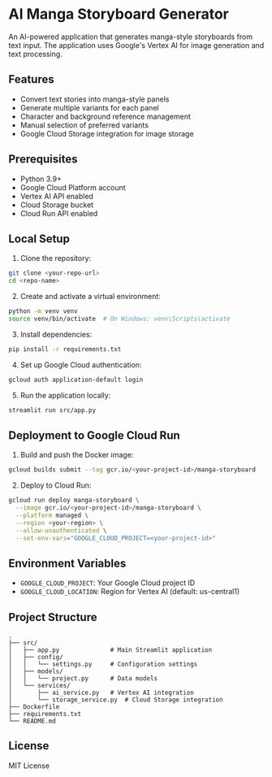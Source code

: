 # AI Manga Storyboard Generator

An AI-powered application that generates manga-style storyboards from text input. The application uses Google's Vertex AI for image generation and text processing.

## Features

- Convert text stories into manga-style panels
- Generate multiple variants for each panel
- Character and background reference management
- Manual selection of preferred variants
- Google Cloud Storage integration for image storage

## Prerequisites

- Python 3.9+
- Google Cloud Platform account
- Vertex AI API enabled
- Cloud Storage bucket
- Cloud Run API enabled

## Local Setup

1. Clone the repository:
```bash
git clone <your-repo-url>
cd <repo-name>
```

2. Create and activate a virtual environment:
```bash
python -m venv venv
source venv/bin/activate  # On Windows: venv\Scripts\activate
```

3. Install dependencies:
```bash
pip install -r requirements.txt
```

4. Set up Google Cloud authentication:
```bash
gcloud auth application-default login
```

5. Run the application locally:
```bash
streamlit run src/app.py
```

## Deployment to Google Cloud Run

1. Build and push the Docker image:
```bash
gcloud builds submit --tag gcr.io/<your-project-id>/manga-storyboard
```

2. Deploy to Cloud Run:
```bash
gcloud run deploy manga-storyboard \
  --image gcr.io/<your-project-id>/manga-storyboard \
  --platform managed \
  --region <your-region> \
  --allow-unauthenticated \
  --set-env-vars="GOOGLE_CLOUD_PROJECT=<your-project-id>"
```

## Environment Variables

- `GOOGLE_CLOUD_PROJECT`: Your Google Cloud project ID
- `GOOGLE_CLOUD_LOCATION`: Region for Vertex AI (default: us-central1)

## Project Structure

```
.
├── src/
│   ├── app.py              # Main Streamlit application
│   ├── config/
│   │   └── settings.py     # Configuration settings
│   ├── models/
│   │   └── project.py      # Data models
│   └── services/
│       ├── ai_service.py   # Vertex AI integration
│       └── storage_service.py  # Cloud Storage integration
├── Dockerfile
├── requirements.txt
└── README.md
```

## License

MIT License 